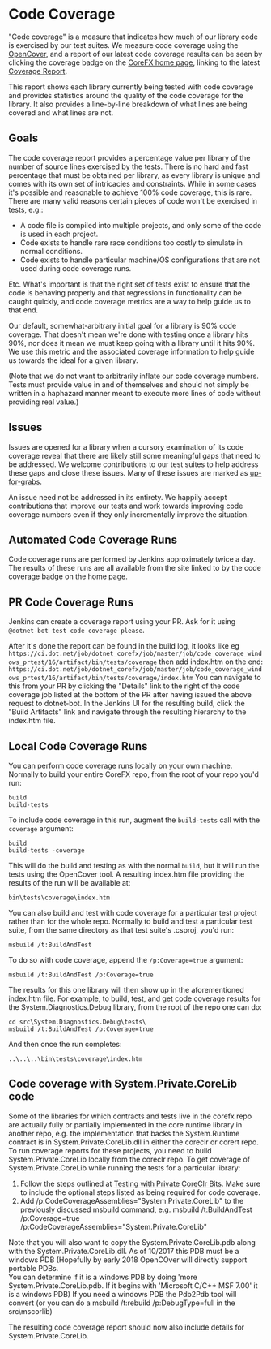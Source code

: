 Code Coverage
=============

"Code coverage" is a measure that indicates how much of our library code is exercised by our test suites.  We measure code coverage using the [OpenCover](https://github.com/opencover/opencover), and a report of our latest code coverage results can be seen by clicking the coverage badge on the [CoreFX home page](https://github.com/dotnet/corefx), linking to the latest [Coverage Report](https://ci.dot.net/job/dotnet_corefx/job/master/job/code_coverage_windows/Code_Coverage_Report/).

This report shows each library currently being tested with code coverage and provides statistics around the quality of the code coverage for the library.  It also provides a line-by-line breakdown of what lines are being covered and what lines are not.

## Goals

The code coverage report provides a percentage value per library of the number of source lines exercised by the tests.  There is no hard and fast percentage that must be obtained per library, as every library is unique and comes with its own set of intricacies and constraints.  While in some cases it's possible and reasonable to achieve 100% code coverage, this is rare.  There are many valid reasons certain pieces of code won't be exercised in tests, e.g.:
- A code file is compiled into multiple projects, and only some of the code is used in each project.
- Code exists to handle rare race conditions too costly to simulate in normal conditions.
- Code exists to handle particular machine/OS configurations that are not used during code coverage runs.

Etc.  What's important is that the right set of tests exist to ensure that the code is behaving properly and that regressions in functionality can be caught quickly, and code coverage metrics are a way to help guide us to that end.

Our default, somewhat-arbitrary initial goal for a library is 90% code coverage.  That doesn't mean we're done with testing once a library hits 90%, nor does it mean we must keep going with a library until it hits 90%.  We use this metric and the associated coverage information to help guide us towards the ideal for a given library.

(Note that we do not want to arbitrarily inflate our code coverage numbers.  Tests must provide value in and of themselves and should not simply be written in a haphazard manner meant to execute more lines of code without providing real value.)

## Issues

Issues are opened for a library when a cursory examination of its code coverage reveal that there are likely still some meaningful gaps that need to be addressed.  We welcome contributions to our test suites to help address these gaps and close these issues.  Many of these issues are marked as [up-for-grabs](https://github.com/dotnet/corefx/labels/up-for-grabs).

An issue need not be addressed in its entirety.  We happily accept contributions that improve our tests and work towards improving code coverage numbers even if they only incrementally improve the situation.

## Automated Code Coverage Runs

Code coverage runs are performed by Jenkins approximately twice a day.  The results of these runs are all available from the site linked to by the code coverage badge on the home page.

## PR Code Coverage Runs

Jenkins can create a coverage report using your PR. Ask for it using `@dotnet-bot test code coverage please`.

After it's done the report can be found in the build log, it looks like eg
`https://ci.dot.net/job/dotnet_corefx/job/master/job/code_coverage_windows_prtest/16/artifact/bin/tests/coverage`
then add index.htm on the end:
`https://ci.dot.net/job/dotnet_corefx/job/master/job/code_coverage_windows_prtest/16/artifact/bin/tests/coverage/index.htm`
You can navigate to this from your PR by clicking the "Details" link to the right of the code coverage job listed at the bottom of the PR after having issued the above request to dotnet-bot.  In the Jenkins UI for the resulting build, click the "Build Artifacts" link and navigate through the resulting hierarchy to the index.htm file.

## Local Code Coverage Runs

You can perform code coverage runs locally on your own machine.  Normally to build your entire CoreFX repo, from the root of your repo you'd run:

    build
    build-tests

To include code coverage in this run, augment the `build-tests` call with the `coverage` argument:

    build
    build-tests -coverage

This will do the build and testing as with the normal ```build```, but it will run the tests using the OpenCover tool.  A resulting index.htm file providing the results of the run will be available at:

    bin\tests\coverage\index.htm

You can also build and test with code coverage for a particular test project rather than for the whole repo.  Normally to build and test a particular test suite, from the same directory as that test suite's .csproj, you'd run:

    msbuild /t:BuildAndTest

To do so with code coverage, append the ```/p:Coverage=true``` argument:

    msbuild /t:BuildAndTest /p:Coverage=true

The results for this one library will then show up in the aforementioned index.htm file. For example, to build, test, and get code coverage results for the System.Diagnostics.Debug library, from the root of the repo one can do:

    cd src\System.Diagnostics.Debug\tests\
    msbuild /t:BuildAndTest /p:Coverage=true
    
And then once the run completes:
    
    ..\..\..\bin\tests\coverage\index.htm

## Code coverage with System.Private.CoreLib code

Some of the libraries for which contracts and tests live in the corefx repo are actually fully or partially implemented in the core runtime library in another repo, e.g. the implementation that backs the System.Runtime contract is in System.Private.CoreLib.dll in either the coreclr or corert repo. To run coverage reports for these projects, you need to build System.Private.CoreLib locally from the coreclr repo. To get coverage of System.Private.CoreLib while running the tests for a particular library:

1. Follow the steps outlined at [Testing with Private CoreClr Bits](https://github.com/dotnet/corefx/blob/master/Documentation/project-docs/developer-guide.md#testing-with-private-coreclr-bits).  Make sure to include the optional steps listed as being required for code coverage.
2. Add /p:CodeCoverageAssemblies="System.Private.CoreLib" to the previously discussed msbuild command, e.g. msbuild /t:BuildAndTest /p:Coverage=true /p:CodeCoverageAssemblies="System.Private.CoreLib"

Note that you will also want to copy the System.Private.CoreLib.pdb along with the System.Private.CoreLib.dll.  As of 10/2017 this PDB must be a windows PDB (Hopefully by early 2018 OpenCOver will directly support portable PDBs.  
You can determine if it is a windows PDB by doing 'more System.Private.CoreLib.pdb.  If it begins with 'Microsoft C/C++ MSF 7.00' it is a windows PDB)  If you need a windows PDB the Pdb2Pdb tool will convert (or you can do a msbuild /t:rebuild /p:DebugType=full in the src\mscorlib)

The resulting code coverage report should now also include details for System.Private.CoreLib.
